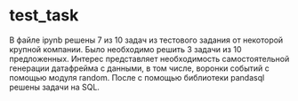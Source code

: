 # test_task
В файле ipynb решены 7 из 10 задач из тестового задания от некоторой крупной компании. Было необходимо решить 3 задачи из 10 предложенных. 
Интерес представляет необходимость самостоятельной генерации датафрейма с данными, в том числе, воронки событий с помощью модуля random.
После с помощью библиотеки pandasql решены задачи на SQL.
